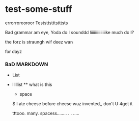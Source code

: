 # test-some-stuff

errorrorooroor
Teststtstttstttsts

Bad grammar am eye, Yoda do I sounddd liiiiiiiiiiiiiike much do I?

the forz is straungh wif deez wan

for dayz

### BaD MARKDOWN

- List
* lllllist
** what is this

  - space
  
  $
  I ate cheese before cheese wuz invented,, don't U 4get it 

     tttooo. many.          spacess........    . . ..... 
